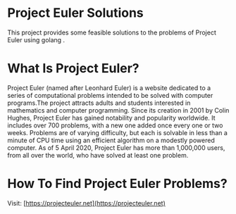 # Project Euler Solutions

This project provides some feasible solutions to the problems of Project Euler using golang .

# What Is Project Euler?
Project Euler (named after Leonhard Euler) is a website dedicated to a series of computational problems intended to be solved with computer programs.The project attracts adults and students interested in mathematics and computer programming. Since its creation in 2001 by Colin Hughes, Project Euler has gained notability and popularity worldwide. It includes over 700 problems, with a new one added once every one or two weeks. Problems are of varying difficulty, but each is solvable in less than a minute of CPU time using an efficient algorithm on a modestly powered computer. As of 5 April 2020, Project Euler has more than 1,000,000 users, from all over the world, who have solved at least one problem.

# How To Find Project Euler Problems?
Visit: [https://projecteuler.net](https://projecteuler.net)
